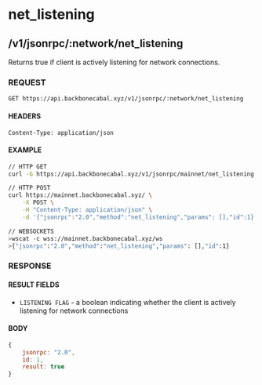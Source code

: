 # net_listening

## /v1/jsonrpc/:network/net_listening

Returns true if client is actively listening for network connections.

### REQUEST

`GET https://api.backbonecabal.xyz/v1/jsonrpc/:network/net_listening`

#### HEADERS

`Content-Type: application/json`

#### EXAMPLE

```bash
// HTTP GET
curl -G https://api.backbonecabal.xyz/v1/jsonrpc/mainnet/net_listening

// HTTP POST
curl https://mainnet.backbonecabal.xyz/ \
    -X POST \
    -H "Content-Type: application/json" \
    -d '{"jsonrpc":"2.0","method":"net_listening","params": [],"id":1}'

// WEBSOCKETS
>wscat -c wss://mainnet.backbonecabal.xyz/ws
>{"jsonrpc":"2.0","method":"net_listening","params": [],"id":1}
```

### RESPONSE

#### RESULT FIELDS

-   `LISTENING FLAG` - a boolean indicating whether the client is actively listening for network connections

#### BODY

```js
{
    jsonrpc: "2.0",
    id: 1,
    result: true
}
```
